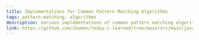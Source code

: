 ```yaml
---
title: Implementations for Common Pattern Matching Algorithms
tags: pattern-matching, algorithms
description: Various implementations of common pattern matching algorithms for fun
link: https://github.com/ikumen/today-i-learned/tree/main/src/main/java/com/gnoht/til/algorithms/pattern_matching
---
```

